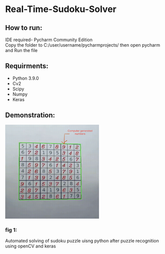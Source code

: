 # Real-Time-Sudoku-Solver
 
## How to run:


IDE required- Pycharm Community Edition<br>
Copy the folder to C:/user/username/pycharmprojects/
then open pycharm and Run the file

## Requirments:

 * Python 3.9.0
 * Cv2
 * Scipy
 * Numpy
 * Keras
 
## Demonstration: 
<img src="IMG3.png"  width="300" height="300">

### fig 1:
Automated solving of sudoku puzzle uisng python after puzzle recognition using openCV and keras


